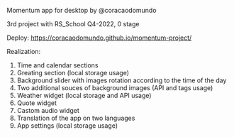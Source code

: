 Momentum app for desktop by @coracaodomundo

3rd project with RS_School Q4-2022, 0 stage

Deploy: https://coracaodomundo.github.io/momentum-project/

Realization:
1. Time and calendar sections
2. Greating section (local storage usage)
3. Background slider with images rotation according to the time of the day
4. Two additional souces of background images (API and tags usage)
5. Weather widget (local storage and API usage)
6. Quote widget
7. Castom audio widget
8. Translation of the app on two languages
9. App settings (local storage usage)
